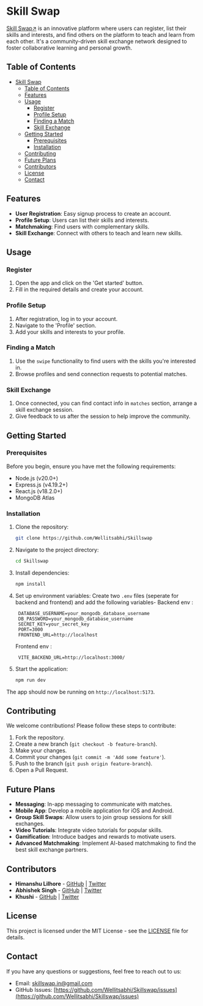 # Skill Swap

[Skill Swap↗️](https://skillswap-seven.vercel.app/) is an innovative platform where users can register, list their skills and interests, and find others on the platform to teach and learn from each other. It's a community-driven skill exchange network designed to foster collaborative learning and personal growth.

## Table of Contents
- [Skill Swap](#skill-swap)
  - [Table of Contents](#table-of-contents)
  - [Features](#features)
  - [Usage](#usage)
    - [Register](#register)
    - [Profile Setup](#profile-setup)
    - [Finding a Match](#finding-a-match)
    - [Skill Exchange](#skill-exchange)
  - [Getting Started](#getting-started)
    - [Prerequisites](#prerequisites)
    - [Installation](#installation)
  - [Contributing](#contributing)
  - [Future Plans](#future-plans)
  - [Contributors](#contributors)
  - [License](#license)
  - [Contact](#contact)

## Features
- **User Registration**: Easy signup process to create an account.
- **Profile Setup**: Users can list their skills and interests.
- **Matchmaking**: Find users with complementary skills.
- **Skill Exchange**: Connect with others to teach and learn new skills.

## Usage

### Register
1. Open the app and click on the 'Get started' button.
2. Fill in the required details and create your account.

### Profile Setup
1. After registration, log in to your account.
2. Navigate to the 'Profile' section.
3. Add your skills and interests to your profile.

### Finding a Match
1. Use the `swipe` functionality to find users with the skills you're interested in.
2. Browse profiles and send connection requests to potential matches.

### Skill Exchange
1. Once connected, you can find contact info in `matches` section, arrange a skill exchange session.
2. Give feedback to us after the session to help improve the community.

## Getting Started

### Prerequisites
Before you begin, ensure you have met the following requirements:
- Node.js (v20.0+)
- Express.js (v4.19.2+)
- React.js (v18.2.0+)
- MongoDB Atlas

### Installation
1. Clone the repository:
   ```bash
   git clone https://github.com/Wellitsabhi/Skillswap
   ```
2. Navigate to the project directory:
   ```bash
   cd Skillswap
   ```
3. Install dependencies:
   ```bash
   npm install
   ```
4. Set up environment variables:
   Create two `.env` files (seperate for backend and frontend) and add the following variables-
   Backend env :
   ```plaintext
    DATABASE_USERNAME=your_mongodb_database_username
    DB_PASSWORD=your_mongodb_database_username
    SECRET_KEY=your_secret_key
    PORT=3000
    FRONTEND_URL=http://localhost
   ```
   Frontend env :
   ```plaintext
    VITE_BACKEND_URL=http://localhost:3000/
   ```

5. Start the application:
   ```bash
   npm run dev
   ```

The app should now be running on `http://localhost:5173`.

## Contributing
We welcome contributions! Please follow these steps to contribute:
1. Fork the repository.
2. Create a new branch (`git checkout -b feature-branch`).
3. Make your changes.
4. Commit your changes (`git commit -m 'Add some feature'`).
5. Push to the branch (`git push origin feature-branch`).
6. Open a Pull Request.

## Future Plans
- **Messaging**: In-app messaging to communicate with matches.
- **Mobile App**: Develop a mobile application for iOS and Android.
- **Group Skill Swaps**: Allow users to join group sessions for skill exchanges.
- **Video Tutorials**: Integrate video tutorials for popular skills.
- **Gamification**: Introduce badges and rewards to motivate users.
- **Advanced Matchmaking**: Implement AI-based matchmaking to find the best skill exchange partners.

## Contributors
- **Himanshu Lilhore** - [GitHub](https://github.com/Himanshu-Lilhore) | [Twitter](https://x.com/HimanshuLilhore)
- **Abhishek Singh** - [GitHub](https://github.com/Wellitsabhi) | [Twitter](https://x.com/wellitsabhi)
- **Khushi** - [GitHub](https://github.com/KodaKodama) | [Twitter](https://x.com/DevQueen146223)

## License
This project is licensed under the MIT License - see the [LICENSE](LICENSE) file for details.

## Contact
If you have any questions or suggestions, feel free to reach out to us:
- Email: skillswap.in@gmail.com
- GitHub Issues: [https://github.com/Wellitsabhi/Skillswap/issues](https://github.com/Wellitsabhi/Skillswap/issues)
